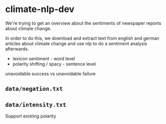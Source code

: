 # climate-nlp-dev
We're trying to get an overview about the sentiments of newspaper reports about climate change.

In order to do this, we download and extract text from english and german articles 
about climate change and use nlp to do a sentiment analysis afterwards.


- lexicon senitment - word level
- polarity shifting / spacy - sentence level

unavoidable success vs unavoidable failure

## `data/negation.txt`

## `data/intensity.txt`

Support existing polarity
